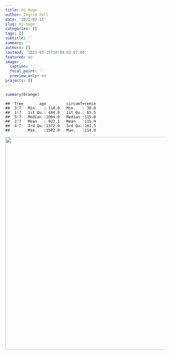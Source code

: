 ```yaml
---
title: Hi Hugo
author: Ingrid Zoll
date: '2021-03-15'
slug: hi-hugo
categories: []
tags: []
subtitle: ''
summary: ''
authors: []
lastmod: '2021-03-15T18:04:42-07:00'
featured: no
image:
  caption: ''
  focal_point: ''
  preview_only: no
projects: []
---
```



```r
summary(Orange)
```

```
##  Tree       age         circumference  
##  3:7   Min.   : 118.0   Min.   : 30.0  
##  1:7   1st Qu.: 484.0   1st Qu.: 65.5  
##  5:7   Median :1004.0   Median :115.0  
##  2:7   Mean   : 922.1   Mean   :115.9  
##  4:7   3rd Qu.:1372.0   3rd Qu.:161.5  
##        Max.   :1582.0   Max.   :214.0
```


<img src="{{< blogdown/postref >}}index_files/figure-html/unnamed-chunk-2-1.png" width="672" />
